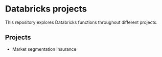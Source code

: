 # Databricks projects

This repository explores Databricks functions throughout different projects.

## Projects

*  Market segmentation insurance
